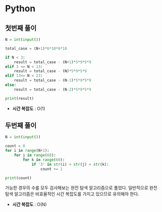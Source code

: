# Python 
## 첫번째 풀이
```python
N = int(input())

total_case = (N+1)*6*10*6*10

if N < 3:
    result = total_case - (N+1)*5*9*5*9
elif 3 <= N < 13:
    result = total_case - (N)*5*9*5*9
elif 13<= N < 23:
    result = total_case - (N-1)*5*9*5*9
else:
    result = total_case - (N-2)*5*9*5*9

print(result)

```



* **시간 복잡도** : O(1)

## 두번째 풀이
```python
N = int(input())

count = 0
for i in range(N+1):
    for j in range(60):
        for k in range(60):
            if '3' in str(i) + str(j) + str(k):
                count += 1

print(count)

```

가능한 경우의 수를 모두 검사해보는 완전 탐색 알고리즘으로 풀었다. 일반적으로 완전 탐색 알고리즘은 비효율적인 시간 복잡도를 가지고 있으므로 유의해야 한다.

* **시간 복잡도** : O(N)